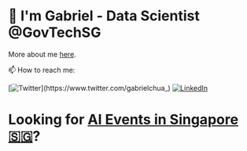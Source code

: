 # 👋 I'm Gabriel - Data Scientist @GovTechSG

More about me [here](https://gabrielchua.me).

📫 How to reach me: 

[![Twitter](https://img.shields.io/twitter/follow/gabrielchua_)](https://www.twitter.com/gabrielchua_)
[![LinkedIn](https://img.shields.io/badge/Linked-In-2867b2)](https://www.linkedin.com/in/gabriel-chua)

# Looking for [AI Events in Singapore 🇸🇬](https://lu.ma/sg-ai?utm_source=gh)? 

